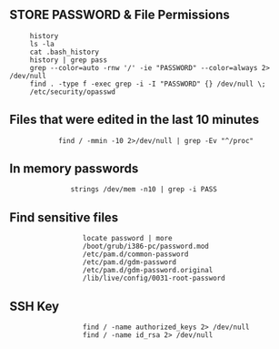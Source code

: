    ## STORE PASSWORD & File Permissions
            


         history
         ls -la
         cat .bash_history
         history | grep pass
         grep --color=auto -rnw '/' -ie "PASSWORD" --color=always 2> /dev/null
         find . -type f -exec grep -i -I "PASSWORD" {} /dev/null \;
         /etc/security/opasswd
 
 
 
 ## Files that were edited in the last 10 minutes
                            
                find / -mmin -10 2>/dev/null | grep -Ev "^/proc"
          
          
         
   ## In memory passwords 
                
                   strings /dev/mem -n10 | grep -i PASS


  ## Find sensitive files
               
                      locate password | more           
                      /boot/grub/i386-pc/password.mod
                      /etc/pam.d/common-password
                      /etc/pam.d/gdm-password
                      /etc/pam.d/gdm-password.original
                      /lib/live/config/0031-root-password



 ## SSH Key
                        
                      find / -name authorized_keys 2> /dev/null
                      find / -name id_rsa 2> /dev/null














